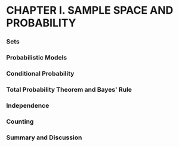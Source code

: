 # CHAPTER I. SAMPLE SPACE AND PROBABILITY 

### Sets

### Probabilistic Models

### Conditional Probability 

### Total Probability Theorem and Bayes' Rule 

### Independence 

### Counting 

### Summary and Discussion 
